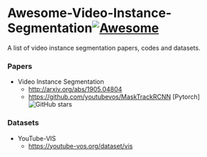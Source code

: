 # Awesome-Video-Instance-Segmentation[![Awesome](https://awesome.re/badge.svg)](https://awesome.re)
A list of video instance segmentation papers, codes and datasets.

### Papers
- Video Instance Segmentation
  + http://arxiv.org/abs/1905.04804
  + https://github.com/youtubevos/MaskTrackRCNN [Pytorch] ![GitHub stars](https://img.shields.io/github/stars/youtubevos/MaskTrackRCNN.svg?logo=github&label=Stars)
  
### Datasets
- YouTube-VIS
  + https://youtube-vos.org/dataset/vis


  
  

